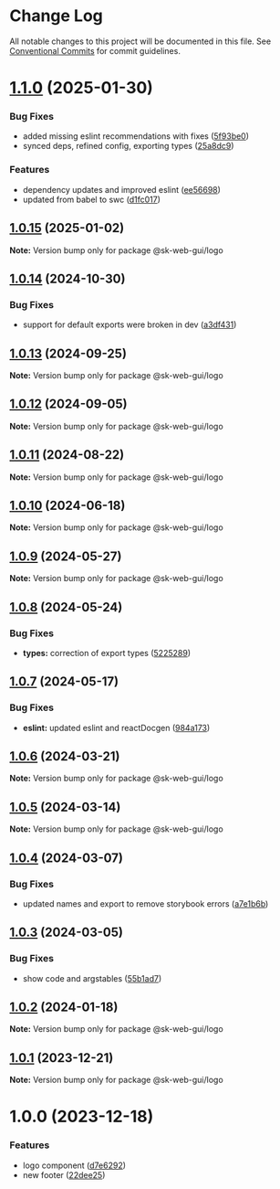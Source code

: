 # Change Log

All notable changes to this project will be documented in this file.
See [Conventional Commits](https://conventionalcommits.org) for commit guidelines.

# [1.1.0](https://github.com/Sundsvallskommun/web-shared-components/compare/@sk-web-gui/logo@1.0.15...@sk-web-gui/logo@1.1.0) (2025-01-30)

### Bug Fixes

- added missing eslint recommendations with fixes ([5f93be0](https://github.com/Sundsvallskommun/web-shared-components/commit/5f93be0bcbc2f1dd9d2a238e8fed70304fbd8de7))
- synced deps, refined config, exporting types ([25a8dc9](https://github.com/Sundsvallskommun/web-shared-components/commit/25a8dc9b32bf94ab65782cb26e230514f9224468))

### Features

- dependency updates and improved eslint ([ee56698](https://github.com/Sundsvallskommun/web-shared-components/commit/ee56698550bd45c1711eba643042cb6379ebd8f6))
- updated from babel to swc ([d1fc017](https://github.com/Sundsvallskommun/web-shared-components/commit/d1fc01761ba14f93d93b272ff802267ff86efbdc))

## [1.0.15](https://github.com/Sundsvallskommun/web-shared-components/compare/@sk-web-gui/logo@1.0.14...@sk-web-gui/logo@1.0.15) (2025-01-02)

**Note:** Version bump only for package @sk-web-gui/logo

## [1.0.14](https://github.com/Sundsvallskommun/web-shared-components/compare/@sk-web-gui/logo@1.0.13...@sk-web-gui/logo@1.0.14) (2024-10-30)

### Bug Fixes

- support for default exports were broken in dev ([a3df431](https://github.com/Sundsvallskommun/web-shared-components/commit/a3df431658d2e7650bd14b94ca18af797065bea3))

## [1.0.13](https://github.com/Sundsvallskommun/web-shared-components/compare/@sk-web-gui/logo@1.0.12...@sk-web-gui/logo@1.0.13) (2024-09-25)

**Note:** Version bump only for package @sk-web-gui/logo

## [1.0.12](https://github.com/Sundsvallskommun/web-shared-components/compare/@sk-web-gui/logo@1.0.11...@sk-web-gui/logo@1.0.12) (2024-09-05)

**Note:** Version bump only for package @sk-web-gui/logo

## [1.0.11](https://github.com/Sundsvallskommun/web-shared-components/compare/@sk-web-gui/logo@1.0.10...@sk-web-gui/logo@1.0.11) (2024-08-22)

**Note:** Version bump only for package @sk-web-gui/logo

## [1.0.10](https://github.com/Sundsvallskommun/web-shared-components/compare/@sk-web-gui/logo@1.0.9...@sk-web-gui/logo@1.0.10) (2024-06-18)

**Note:** Version bump only for package @sk-web-gui/logo

## [1.0.9](https://github.com/Sundsvallskommun/web-shared-components/compare/@sk-web-gui/logo@1.0.8...@sk-web-gui/logo@1.0.9) (2024-05-27)

**Note:** Version bump only for package @sk-web-gui/logo

## [1.0.8](https://github.com/Sundsvallskommun/web-shared-components/compare/@sk-web-gui/logo@1.0.7...@sk-web-gui/logo@1.0.8) (2024-05-24)

### Bug Fixes

- **types:** correction of export types ([5225289](https://github.com/Sundsvallskommun/web-shared-components/commit/52252890b4206faa9bc70111e75f1ef818e0d8fe))

## [1.0.7](https://github.com/Sundsvallskommun/web-shared-components/compare/@sk-web-gui/logo@1.0.6...@sk-web-gui/logo@1.0.7) (2024-05-17)

### Bug Fixes

- **eslint:** updated eslint and reactDocgen ([984a173](https://github.com/Sundsvallskommun/web-shared-components/commit/984a17371f052a0cbe23d01fd31722f0fa2a56eb))

## [1.0.6](https://github.com/Sundsvallskommun/web-shared-components/compare/@sk-web-gui/logo@1.0.5...@sk-web-gui/logo@1.0.6) (2024-03-21)

**Note:** Version bump only for package @sk-web-gui/logo

## [1.0.5](https://github.com/Sundsvallskommun/web-shared-components/compare/@sk-web-gui/logo@1.0.4...@sk-web-gui/logo@1.0.5) (2024-03-14)

**Note:** Version bump only for package @sk-web-gui/logo

## [1.0.4](https://github.com/Sundsvallskommun/web-shared-components/compare/@sk-web-gui/logo@1.0.3...@sk-web-gui/logo@1.0.4) (2024-03-07)

### Bug Fixes

- updated names and export to remove storybook errors ([a7e1b6b](https://github.com/Sundsvallskommun/web-shared-components/commit/a7e1b6bb9536b6f2738e231322232ca38c138b93))

## [1.0.3](https://github.com/Sundsvallskommun/web-shared-components/compare/@sk-web-gui/logo@1.0.2...@sk-web-gui/logo@1.0.3) (2024-03-05)

### Bug Fixes

- show code and argstables ([55b1ad7](https://github.com/Sundsvallskommun/web-shared-components/commit/55b1ad76e98d0319ca6e7c664e618186dce40936))

## [1.0.2](https://github.com/Sundsvallskommun/web-shared-components/compare/@sk-web-gui/logo@1.0.1...@sk-web-gui/logo@1.0.2) (2024-01-18)

**Note:** Version bump only for package @sk-web-gui/logo

## [1.0.1](https://github.com/Sundsvallskommun/web-shared-components/compare/@sk-web-gui/logo@1.0.0...@sk-web-gui/logo@1.0.1) (2023-12-21)

**Note:** Version bump only for package @sk-web-gui/logo

# 1.0.0 (2023-12-18)

### Features

- logo component ([d7e6292](https://github.com/Sundsvallskommun/web-shared-components/commit/d7e629213f870c8ecec8b511bc8e922ba9d7fdd9))
- new footer ([22dee25](https://github.com/Sundsvallskommun/web-shared-components/commit/22dee254cb3a7e06d9a72e22dca205ac4a025ff8))
